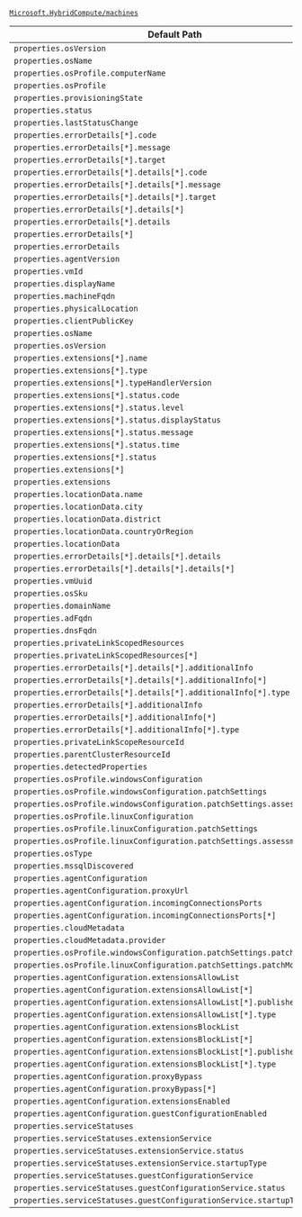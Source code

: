 [`Microsoft.HybridCompute/machines`](https://docs.microsoft.com/en-us/azure/templates/microsoft.hybridcompute/machines)

| Default Path | Alias |
|---|---|
| `properties.osVersion` | `Microsoft.HybridCompute/imageSKU` |
| `properties.osName` | `Microsoft.HybridCompute/imageOffer` |
| `properties.osProfile.computerName` | `Microsoft.HybridCompute/machines/osProfile.computerName` |
| `properties.osProfile` | `Microsoft.HybridCompute/machines/osProfile` |
| `properties.provisioningState` | `Microsoft.HybridCompute/machines/provisioningState` |
| `properties.status` | `Microsoft.HybridCompute/machines/status` |
| `properties.lastStatusChange` | `Microsoft.HybridCompute/machines/lastStatusChange` |
| `properties.errorDetails[*].code` | `Microsoft.HybridCompute/machines/errorDetails[*].code` |
| `properties.errorDetails[*].message` | `Microsoft.HybridCompute/machines/errorDetails[*].message` |
| `properties.errorDetails[*].target` | `Microsoft.HybridCompute/machines/errorDetails[*].target` |
| `properties.errorDetails[*].details[*].code` | `Microsoft.HybridCompute/machines/errorDetails[*].details[*].code` |
| `properties.errorDetails[*].details[*].message` | `Microsoft.HybridCompute/machines/errorDetails[*].details[*].message` |
| `properties.errorDetails[*].details[*].target` | `Microsoft.HybridCompute/machines/errorDetails[*].details[*].target` |
| `properties.errorDetails[*].details[*]` | `Microsoft.HybridCompute/machines/errorDetails[*].details[*]` |
| `properties.errorDetails[*].details` | `Microsoft.HybridCompute/machines/errorDetails[*].details` |
| `properties.errorDetails[*]` | `Microsoft.HybridCompute/machines/errorDetails[*]` |
| `properties.errorDetails` | `Microsoft.HybridCompute/machines/errorDetails` |
| `properties.agentVersion` | `Microsoft.HybridCompute/machines/agentVersion` |
| `properties.vmId` | `Microsoft.HybridCompute/machines/vmId` |
| `properties.displayName` | `Microsoft.HybridCompute/machines/displayName` |
| `properties.machineFqdn` | `Microsoft.HybridCompute/machines/machineFqdn` |
| `properties.physicalLocation` | `Microsoft.HybridCompute/machines/physicalLocation` |
| `properties.clientPublicKey` | `Microsoft.HybridCompute/machines/clientPublicKey` |
| `properties.osName` | `Microsoft.HybridCompute/machines/osName` |
| `properties.osVersion` | `Microsoft.HybridCompute/machines/osVersion` |
| `properties.extensions[*].name` | `Microsoft.HybridCompute/machines/extensions[*].name` |
| `properties.extensions[*].type` | `Microsoft.HybridCompute/machines/extensions[*].type` |
| `properties.extensions[*].typeHandlerVersion` | `Microsoft.HybridCompute/machines/extensions[*].typeHandlerVersion` |
| `properties.extensions[*].status.code` | `Microsoft.HybridCompute/machines/extensions[*].status.code` |
| `properties.extensions[*].status.level` | `Microsoft.HybridCompute/machines/extensions[*].status.level` |
| `properties.extensions[*].status.displayStatus` | `Microsoft.HybridCompute/machines/extensions[*].status.displayStatus` |
| `properties.extensions[*].status.message` | `Microsoft.HybridCompute/machines/extensions[*].status.message` |
| `properties.extensions[*].status.time` | `Microsoft.HybridCompute/machines/extensions[*].status.time` |
| `properties.extensions[*].status` | `Microsoft.HybridCompute/machines/extensions[*].status` |
| `properties.extensions[*]` | `Microsoft.HybridCompute/machines/extensions[*]` |
| `properties.extensions` | `Microsoft.HybridCompute/machines/extensions` |
| `properties.locationData.name` | `Microsoft.HybridCompute/machines/locationData.name` |
| `properties.locationData.city` | `Microsoft.HybridCompute/machines/locationData.city` |
| `properties.locationData.district` | `Microsoft.HybridCompute/machines/locationData.district` |
| `properties.locationData.countryOrRegion` | `Microsoft.HybridCompute/machines/locationData.countryOrRegion` |
| `properties.locationData` | `Microsoft.HybridCompute/machines/locationData` |
| `properties.errorDetails[*].details[*].details` | `Microsoft.HybridCompute/machines/errorDetails[*].details[*].details` |
| `properties.errorDetails[*].details[*].details[*]` | `Microsoft.HybridCompute/machines/errorDetails[*].details[*].details[*]` |
| `properties.vmUuid` | `Microsoft.HybridCompute/machines/vmUuid` |
| `properties.osSku` | `Microsoft.HybridCompute/machines/osSku` |
| `properties.domainName` | `Microsoft.HybridCompute/machines/domainName` |
| `properties.adFqdn` | `Microsoft.HybridCompute/machines/adFqdn` |
| `properties.dnsFqdn` | `Microsoft.HybridCompute/machines/dnsFqdn` |
| `properties.privateLinkScopedResources` | `Microsoft.HybridCompute/machines/privateLinkScopedResources` |
| `properties.privateLinkScopedResources[*]` | `Microsoft.HybridCompute/machines/privateLinkScopedResources[*]` |
| `properties.errorDetails[*].details[*].additionalInfo` | `Microsoft.HybridCompute/machines/errorDetails[*].details[*].additionalInfo` |
| `properties.errorDetails[*].details[*].additionalInfo[*]` | `Microsoft.HybridCompute/machines/errorDetails[*].details[*].additionalInfo[*]` |
| `properties.errorDetails[*].details[*].additionalInfo[*].type` | `Microsoft.HybridCompute/machines/errorDetails[*].details[*].additionalInfo[*].type` |
| `properties.errorDetails[*].additionalInfo` | `Microsoft.HybridCompute/machines/errorDetails[*].additionalInfo` |
| `properties.errorDetails[*].additionalInfo[*]` | `Microsoft.HybridCompute/machines/errorDetails[*].additionalInfo[*]` |
| `properties.errorDetails[*].additionalInfo[*].type` | `Microsoft.HybridCompute/machines/errorDetails[*].additionalInfo[*].type` |
| `properties.privateLinkScopeResourceId` | `Microsoft.HybridCompute/machines/privateLinkScopeResourceId` |
| `properties.parentClusterResourceId` | `Microsoft.HybridCompute/machines/parentClusterResourceId` |
| `properties.detectedProperties` | `Microsoft.HybridCompute/machines/detectedProperties` |
| `properties.osProfile.windowsConfiguration` | `Microsoft.HybridCompute/machines/osProfile.windowsConfiguration` |
| `properties.osProfile.windowsConfiguration.patchSettings` | `Microsoft.HybridCompute/machines/osProfile.windowsConfiguration.patchSettings` |
| `properties.osProfile.windowsConfiguration.patchSettings.assessmentMode` | `Microsoft.HybridCompute/machines/osProfile.windowsConfiguration.patchSettings.assessmentMode` |
| `properties.osProfile.linuxConfiguration` | `Microsoft.HybridCompute/machines/osProfile.linuxConfiguration` |
| `properties.osProfile.linuxConfiguration.patchSettings` | `Microsoft.HybridCompute/machines/osProfile.linuxConfiguration.patchSettings` |
| `properties.osProfile.linuxConfiguration.patchSettings.assessmentMode` | `Microsoft.HybridCompute/machines/osProfile.linuxConfiguration.patchSettings.assessmentMode` |
| `properties.osType` | `Microsoft.HybridCompute/machines/osType` |
| `properties.mssqlDiscovered` | `Microsoft.HybridCompute/machines/mssqlDiscovered` |
| `properties.agentConfiguration` | `Microsoft.HybridCompute/machines/agentConfiguration` |
| `properties.agentConfiguration.proxyUrl` | `Microsoft.HybridCompute/machines/agentConfiguration.proxyUrl` |
| `properties.agentConfiguration.incomingConnectionsPorts` | `Microsoft.HybridCompute/machines/agentConfiguration.incomingConnectionsPorts` |
| `properties.agentConfiguration.incomingConnectionsPorts[*]` | `Microsoft.HybridCompute/machines/agentConfiguration.incomingConnectionsPorts[*]` |
| `properties.cloudMetadata` | `Microsoft.HybridCompute/machines/cloudMetadata` |
| `properties.cloudMetadata.provider` | `Microsoft.HybridCompute/machines/cloudMetadata.provider` |
| `properties.osProfile.windowsConfiguration.patchSettings.patchMode` | `Microsoft.HybridCompute/machines/osProfile.windowsConfiguration.patchSettings.patchMode` |
| `properties.osProfile.linuxConfiguration.patchSettings.patchMode` | `Microsoft.HybridCompute/machines/osProfile.linuxConfiguration.patchSettings.patchMode` |
| `properties.agentConfiguration.extensionsAllowList` | `Microsoft.HybridCompute/machines/agentConfiguration.extensionsAllowList` |
| `properties.agentConfiguration.extensionsAllowList[*]` | `Microsoft.HybridCompute/machines/agentConfiguration.extensionsAllowList[*]` |
| `properties.agentConfiguration.extensionsAllowList[*].publisher` | `Microsoft.HybridCompute/machines/agentConfiguration.extensionsAllowList[*].publisher` |
| `properties.agentConfiguration.extensionsAllowList[*].type` | `Microsoft.HybridCompute/machines/agentConfiguration.extensionsAllowList[*].type` |
| `properties.agentConfiguration.extensionsBlockList` | `Microsoft.HybridCompute/machines/agentConfiguration.extensionsBlockList` |
| `properties.agentConfiguration.extensionsBlockList[*]` | `Microsoft.HybridCompute/machines/agentConfiguration.extensionsBlockList[*]` |
| `properties.agentConfiguration.extensionsBlockList[*].publisher` | `Microsoft.HybridCompute/machines/agentConfiguration.extensionsBlockList[*].publisher` |
| `properties.agentConfiguration.extensionsBlockList[*].type` | `Microsoft.HybridCompute/machines/agentConfiguration.extensionsBlockList[*].type` |
| `properties.agentConfiguration.proxyBypass` | `Microsoft.HybridCompute/machines/agentConfiguration.proxyBypass` |
| `properties.agentConfiguration.proxyBypass[*]` | `Microsoft.HybridCompute/machines/agentConfiguration.proxyBypass[*]` |
| `properties.agentConfiguration.extensionsEnabled` | `Microsoft.HybridCompute/machines/agentConfiguration.extensionsEnabled` |
| `properties.agentConfiguration.guestConfigurationEnabled` | `Microsoft.HybridCompute/machines/agentConfiguration.guestConfigurationEnabled` |
| `properties.serviceStatuses` | `Microsoft.HybridCompute/machines/serviceStatuses` |
| `properties.serviceStatuses.extensionService` | `Microsoft.HybridCompute/machines/serviceStatuses.extensionService` |
| `properties.serviceStatuses.extensionService.status` | `Microsoft.HybridCompute/machines/serviceStatuses.extensionService.status` |
| `properties.serviceStatuses.extensionService.startupType` | `Microsoft.HybridCompute/machines/serviceStatuses.extensionService.startupType` |
| `properties.serviceStatuses.guestConfigurationService` | `Microsoft.HybridCompute/machines/serviceStatuses.guestConfigurationService` |
| `properties.serviceStatuses.guestConfigurationService.status` | `Microsoft.HybridCompute/machines/serviceStatuses.guestConfigurationService.status` |
| `properties.serviceStatuses.guestConfigurationService.startupType` | `Microsoft.HybridCompute/machines/serviceStatuses.guestConfigurationService.startupType` |

